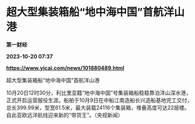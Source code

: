 # 超大型集装箱船“地中海中国”首航洋山港
**第一财经**

**2023-10-20 07:37**

**https://www.yicai.com/news/101880489.html**

超大型集装箱船“地中海中国”首航洋山港

10月20日12时30分，利比里亚籍“地中海中国”号集装箱船稳稳靠泊洋山深水港，正式开启运营服役生涯。船舶于10月9日在中船江南造船长兴造船基地完工交付，总长399.99米，型宽61.5米，最大装载24116个集装箱，堆叠高度可达22层楼。自此亚欧远洋航线迎来新的“带货王”。（央视新闻）